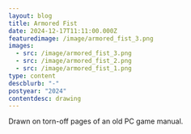 ```yaml
---
layout: blog
title: Armored Fist
date: 2024-12-17T11:11:00.000Z
featuredimage: /image/armored_fist_3.png
images:
  - src: /image/armored_fist_3.png
  - src: /image/armored_fist_2.png
  - src: /image/armored_fist_1.png
type: content
descblurb: "-"
postyear: "2024"
contentdesc: drawing
---
```

Drawn on torn-off pages of an old PC game manual. 
